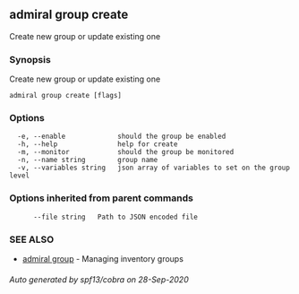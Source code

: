 ## admiral group create

Create new group or update existing one

### Synopsis

Create new group or update existing one

```
admiral group create [flags]
```

### Options

```
  -e, --enable             should the group be enabled
  -h, --help               help for create
  -m, --monitor            should the group be monitored
  -n, --name string        group name
  -v, --variables string   json array of variables to set on the group level
```

### Options inherited from parent commands

```
      --file string   Path to JSON encoded file
```

### SEE ALSO

* [admiral group](admiral_group.md)	 - Managing inventory groups

###### Auto generated by spf13/cobra on 28-Sep-2020
